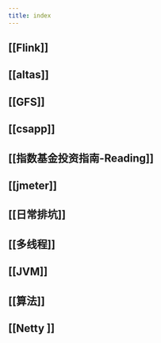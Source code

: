 ```yaml
---
title: index
---
```


## [[Flink]]
## [[altas]]
## [[GFS]]
##
## [[csapp]]
## [[指数基金投资指南-Reading]]
##
## [[jmeter]]
## [[日常排坑]]
## [[多线程]]
## [[JVM]]
## [[算法]]
## [[Netty ]]
